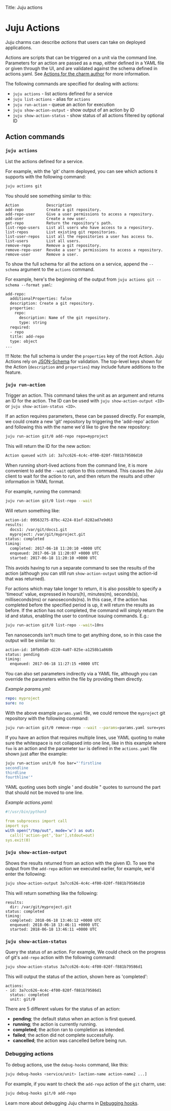 Title: Juju actions

# Juju Actions

Juju charms can describe *actions* that users can take on deployed applications.

Actions are scripts that can be triggered on a unit via the command line.
Parameters for an action are passed as a map, either defined in a YAML file
or given through the UI, and are validated against the schema defined in
actions.yaml. See [Actions for the charm author][charmactions] for more information.

The following commands are specified for dealing with actions:

- `juju actions` - list actions defined for a service
- `juju list-actions` - alias for `actions`
- `juju run-action` - queue an action for execution
- `juju show-action-output` - show output of an action by ID
- `juju show-action-status` - show status of all actions filtered by optional ID

## Action commands

### `juju actions`

List the actions defined for a service.

For example, with the 'git' charm deployed, you can see which actions it
supports with the following command:

```bash
juju actions git
```

You should see something similar to this:

<!-- JUJUVERSION: 2.0.0-genericlinux-amd64 -->
<!-- JUJUCOMMAND: juju actions git -->
```no-highlight
Action            Description
add-repo          Create a git repository.
add-repo-user     Give a user permissions to access a repository.
add-user          Create a new user.
get-repo          Return the repository's path.
list-repo-users   List all users who have access to a repository.
list-repos        List existing git repositories.
list-user-repos   List all the repositories a user has access to.
list-users        List all users.
remove-repo       Remove a git repository.
remove-repo-user  Revoke a user's permissions to access a repository.
remove-user       Remove a user.
```
To show the full schema for all the actions on a service, append the `--schema`
argument to the `actions` command. 

For example, here's the beginning of the output from 
`juju actions git --schema --format yaml`:

```bash
add-repo:
  additionalProperties: false
  description: Create a git repository.
  properties:
    repo:
      description: Name of the git repository.
      type: string
  required:
  - repo
  title: add-repo
  type: object
...
```

!!! Note: 
    the full schema is under the `properties` key of the root Action.  Juju
    Actions rely on [JSON-Schema][jsonschema] for validation.  The
    top-level keys shown for the Action (`description` and `properties`) may
    include future additions to the feature.

### `juju run-action`

Trigger an action. This command takes the unit as an argument and returns an ID
for the action. The ID can be used with `juju show-action-output <ID>` or 
`juju show-action-status <ID>`.

If an action requires parameters, these can be passed directly. For example, we
could create a new 'git' repository by triggering the 'add-repo' action and
following this with the name we'd like to give the new repository:


```bash
juju run-action git/0 add-repo repo=myproject
```
This will return the ID for the new action:

```bash
Action queued with id: 3a7cc626-4c4c-4f00-820f-f881b79586d10
```

When running short-lived actions from the command line, it is more convenient to
add the `--wait` option to this command. This causes the Juju client to wait for
the action to run, and then return the results and other information in YAML
format.

For example, running the command:

```bash
juju run-action git/0 list-repo --wait
```

Will return something like:

```bash
action-id: 09563275-87bc-4224-81ef-8282ad7e9d63
results:
  docs1: /var/git/docs1.git
  myproject: /var/git/myproject.git
status: completed
timing:
  completed: 2017-06-18 11:20:10 +0000 UTC
  enqueued: 2017-06-18 11:20:07 +0000 UTC
  started: 2017-06-18 11:20:10 +0000 UTC
```

This avoids having to run a separate command to see the results of the action 
(although you can still run `show-action-output` using the action-id that 
was returned). 

For actions which may take longer to return, it is also possible to specify a 
'timeout' value, expressed in hours(h), minutes(m), seconds(s), milliseconds(ms)
or nanoseconds(ns). In this case, if the action has completed before the 
specified period is up, it will return the results as before. If the action has
not completed, the command will simply return the id and status, enabling the
user to continue issuing commands. E.g.:

```bash
juju run-action git/0 list-repo --wait=10ns
```
Ten nanoseconds isn't much time to get anything done, so in this case the output
will be similar to:

```bash
action-id: 10fb05d9-d220-4a07-825e-a1258b1a868b
status: pending
timing:
  enqueued: 2017-06-18 11:27:15 +0000 UTC
```

You can also set parameters indirectly via a YAML file, although you can
override the parameters within the file by providing them directly.

*Example params.yml:*
```yaml
repo: myproject
sure: no
```
With the above example `params.yaml` file, we could remove the `myproject` git
repository with the following command:

```bash
juju run-action git/0 remove-repo --wait --params=params.yaml sure=yes
```

If you have an action that requires multiple lines, use YAML quoting to make
sure the whitespace is not collapsed into one line, like in this example where
`foo` is an action and the parameter `bar` is defined in the `actions.yaml` file
shown just after the example:

```bash
juju run-action unit/0 foo bar="'firstline
secondline
thirdline
fourthline'"
```

YAML quoting uses both single ' and double " quotes to surround the part that
should not be moved to one line.

*Example actions.yaml:*
```yaml
#!/usr/bin/python3

from subprocess import call
import sys
with open("/tmp/out", mode='w') as out:
  call(['action-get','bar'],stdout=out)
sys.exit(0)
```

### `juju show-action-output`

Shows the results returned from an action with the given ID. To
see the output from the `add-repo` action we executed earlier, for example,
we'd enter the following:

```bash
juju show-action-output 3a7cc626-4c4c-4f00-820f-f881b79586d10
```
This will return something like the following:

<!-- JUJUVERSION: 2.0.0-genericlinux-amd64 -->
<!-- JUJUCOMMAND: juju show-action-output 4cb5c96d-77de-4870-8462-8e4de5b22852
-->
```no-highlight
results:
  dir: /var/git/myproject.git
status: completed
timing:
  completed: 2018-06-18 13:46:12 +0000 UTC
  enqueued: 2018-06-18 13:46:11 +0000 UTC
  started: 2018-06-18 13:46:11 +0000 UTC
```
### `juju show-action-status`

Query the status of an action. For example, We could check on the progress of git's
`add-repo` action with the following command:

```bash
juju show-action-status 3a7cc626-4c4c-4f00-820f-f881b79586d1
```
This will output the status of the action, shown here as 'completed':

<!-- JUJUVERSION: 2.0.0-genericlinux-amd64 -->
<!-- JUJUCOMMAND: juju show-action-status 4cb5c96d-77de-4870-8462-8e4de5b22852
-->
```no-highlight
actions:
- id: 3a7cc626-4c4c-4f00-820f-f881b79586d1
  status: completed
  unit: git/0
```

There are 5 different values for the status of an action:

- **pending**; the default status when an action is first queued.
- **running**; the action is currently running.
- **completed**; the action ran to completion as intended.
- **failed**; the action did not complete successfully.
- **cancelled**; the action was cancelled before being run.

### Debugging actions

To debug actions, use the `debug-hooks` command, like this:
 
```bash
juju debug-hooks <service/unit> [action-name action-name2 ...]
```
 
For example, if you want to check the `add-repo` action of the `git` charm,
use:
 
```bash
juju debug-hooks git/0 add-repo
```
 
Learn more about debugging Juju charms in [Debugging hooks][devdebug].

<!-- LINKS -->

[charmactions]: ./authors-charm-actions.html
[jsonschema]: http://json-schema.org
[devdebug]: ./developer-debugging.html
